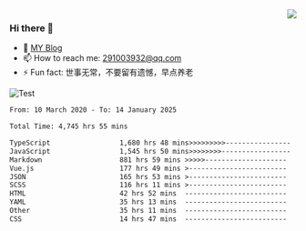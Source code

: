 <img align='right' src='https://github-readme-stats.vercel.app/api?username=niaogege&show_icons=true&theme=radical'/>

### Hi there 👋

- 🌱 [MY Blog](https://bythewayer.com/)
- 📫 How to reach me: 291003932@qq.com
- ⚡ Fun fact:  世事无常，不要留有遗憾，早点养老

![Test](https://github-readme-stats.vercel.app/api/top-langs/?username=niaogege&layout=compact)

<!--START_SECTION:waka-->

```txt
From: 10 March 2020 - To: 14 January 2025

Total Time: 4,745 hrs 55 mins

TypeScript                 1,680 hrs 48 mins>>>>>>>>>----------------   35.42 %
JavaScript                 1,545 hrs 50 mins>>>>>>>>-----------------   32.57 %
Markdown                   881 hrs 59 mins >>>>>--------------------   18.58 %
Vue.js                     177 hrs 49 mins >------------------------   03.75 %
JSON                       165 hrs 53 mins >------------------------   03.50 %
SCSS                       116 hrs 11 mins >------------------------   02.45 %
HTML                       42 hrs 52 mins  -------------------------   00.90 %
YAML                       35 hrs 13 mins  -------------------------   00.74 %
Other                      35 hrs 11 mins  -------------------------   00.74 %
CSS                        14 hrs 47 mins  -------------------------   00.31 %
```

<!--END_SECTION:waka-->

